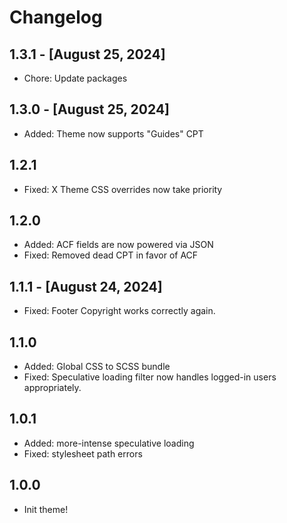 # Changelog

## 1.3.1 - [August 25, 2024]

-   Chore: Update packages

## 1.3.0 - [August 25, 2024]

-   Added: Theme now supports "Guides" CPT

## 1.2.1

-   Fixed: X Theme CSS overrides now take priority

## 1.2.0

-   Added: ACF fields are now powered via JSON
-   Fixed: Removed dead CPT in favor of ACF

## 1.1.1 - [August 24, 2024]

-   Fixed: Footer Copyright works correctly again.

## 1.1.0

-   Added: Global CSS to SCSS bundle
-   Fixed: Speculative loading filter now handles logged-in users appropriately.

## 1.0.1

-   Added: more-intense speculative loading
-   Fixed: stylesheet path errors

## 1.0.0

-   Init theme!
